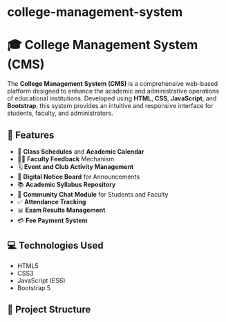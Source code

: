 # college-management-system
# 🎓 College Management System (CMS)

The **College Management System (CMS)** is a comprehensive web-based platform designed to enhance the academic and administrative operations of educational institutions. Developed using **HTML**, **CSS**, **JavaScript**, and **Bootstrap**, this system provides an intuitive and responsive interface for students, faculty, and administrators.

## 📌 Features

- 📅 **Class Schedules** and **Academic Calendar**
- 🧑‍🏫 **Faculty Feedback** Mechanism
- 🗓️ **Event and Club Activity Management**
- 📢 **Digital Notice Board** for Announcements
- 📚 **Academic Syllabus Repository**
- 💬 **Community Chat Module** for Students and Faculty
- ✅ **Attendance Tracking**
- 📊 **Exam Results Management**
- 💳 **Fee Payment System**

## 💻 Technologies Used

- HTML5
- CSS3
- JavaScript (ES6)
- Bootstrap 5

## 📁 Project Structure

